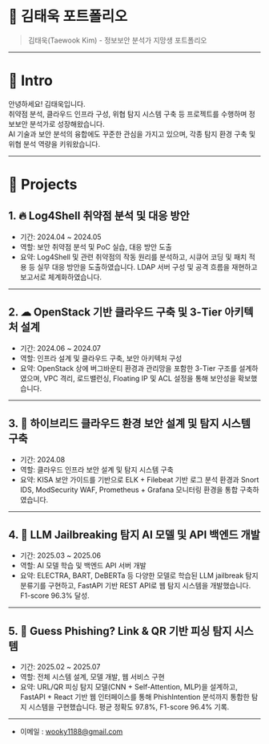 # 📜 김태욱 포트폴리오

> 김태욱(Taewook Kim) - 정보보안 분석가 지망생 포트폴리오

---

# 👋 Intro

안녕하세요! 김태욱입니다.  
취약점 분석, 클라우드 인프라 구성, 위협 탐지 시스템 구축 등  프로젝트를 수행하며 정보보안 분석가로 성장해왔습니다.  
AI 기술과 보안 분석의 융합에도 꾸준한 관심을 가지고 있으며, 각종 탐지 환경 구축 및 위협 분석 역량을 키워왔습니다.

---

# 📝 Projects

## 1. 🔥 Log4Shell 취약점 분석 및 대응 방안

- 기간: 2024.04 ~ 2024.05
- 역할: 보안 취약점 분석 및 PoC 실습, 대응 방안 도출
- 요약: Log4Shell 및 관련 취약점의 작동 원리를 분석하고, 시큐어 코딩 및 패치 적용 등 실무 대응 방안을 도출하였습니다. LDAP 서버 구성 및 공격 흐름을 재현하고 보고서로 체계화하였습니다.

---

## 2. ☁ OpenStack 기반 클라우드 구축 및 3-Tier 아키텍처 설계

- 기간: 2024.06 ~ 2024.07
- 역할: 인프라 설계 및 클라우드 구축, 보안 아키텍처 구성
- 요약: OpenStack 상에 버그바운티 환경과 관리망을 포함한 3-Tier 구조를 설계하였으며, VPC 격리, 로드밸런싱, Floating IP 및 ACL 설정을 통해 보안성을 확보했습니다.

---

## 3. 🔐 하이브리드 클라우드 환경 보안 설계 및 탐지 시스템 구축

- 기간: 2024.08
- 역할: 클라우드 인프라 보안 설계 및 탐지 시스템 구축
- 요약: KISA 보안 가이드를 기반으로 ELK + Filebeat 기반 로그 분석 환경과 Snort IDS, ModSecurity WAF, Prometheus + Grafana 모니터링 환경을 통합 구축하였습니다.

---

## 4. 🤖 LLM Jailbreaking 탐지 AI 모델 및 API 백엔드 개발

- 기간: 2025.03 ~ 2025.06
- 역할: AI 모델 학습 및 백엔드 API 서버 개발
- 요약: ELECTRA, BART, DeBERTa 등 다양한 모델로 학습된 LLM jailbreak 탐지 분류기를 구현하고, FastAPI 기반 REST API로 웹 탐지 시스템을 개발했습니다. F1-score 96.3% 달성.

---

## 5. 🧠 Guess Phishing? Link & QR 기반 피싱 탐지 시스템

- 기간: 2025.02 ~ 2025.07
- 역할: 전체 시스템 설계, 모델 개발, 웹 서비스 구현
- 요약: URL/QR 피싱 탐지 모델(CNN + Self-Attention, MLP)을 설계하고, FastAPI + React 기반 웹 인터페이스를 통해 PhishIntention 분석까지 통합한 탐지 시스템을 구현했습니다. 평균 정확도 97.8%, F1-score 96.4% 기록.

---

- 이메일 : wooky1188@gmail.com
